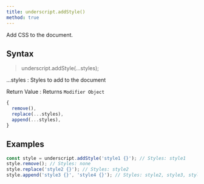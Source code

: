 ```yaml
---
title: underscript.addStyle()
method: true
---
```

Add CSS to the document.

## Syntax
> underscript.addStyle(...styles);

...styles
: Styles to add to the document

Return Value
: Returns `Modifier Object`
```js
{
  remove(),
  replace(...styles),
  append(...styles),
}
```

## Examples
```js
const style = underscript.addStyle('style1 {}'); // Styles: style1
style.remove(); // Styles: none
style.replace('style2 {}'); // Styles: style2
style.append('style3 {}', 'style4 {}'); // Styles: style2, style3, style4
```